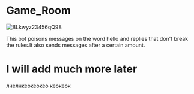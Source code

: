 # Game_Room

![BLkwyz23456qQ98](https://user-images.githubusercontent.com/128980327/236634289-c88c1b9f-617d-4f73-be90-ad7e610bc815.jpg)

This bot poisons messages on the word hello and replies that don't break the rules.It also sends messages after a certain amount.


# I will add much more later
лнелнкеокеокео
кеокеок
